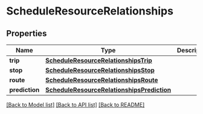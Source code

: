 # ScheduleResourceRelationships

## Properties
Name | Type | Description | Notes
------------ | ------------- | ------------- | -------------
**trip** | [**ScheduleResourceRelationshipsTrip**](ScheduleResourceRelationshipsTrip.md) |  | [optional] 
**stop** | [**ScheduleResourceRelationshipsStop**](ScheduleResourceRelationshipsStop.md) |  | [optional] 
**route** | [**ScheduleResourceRelationshipsRoute**](ScheduleResourceRelationshipsRoute.md) |  | [optional] 
**prediction** | [**ScheduleResourceRelationshipsPrediction**](ScheduleResourceRelationshipsPrediction.md) |  | [optional] 

[[Back to Model list]](../README.md#documentation-for-models) [[Back to API list]](../README.md#documentation-for-api-endpoints) [[Back to README]](../README.md)


